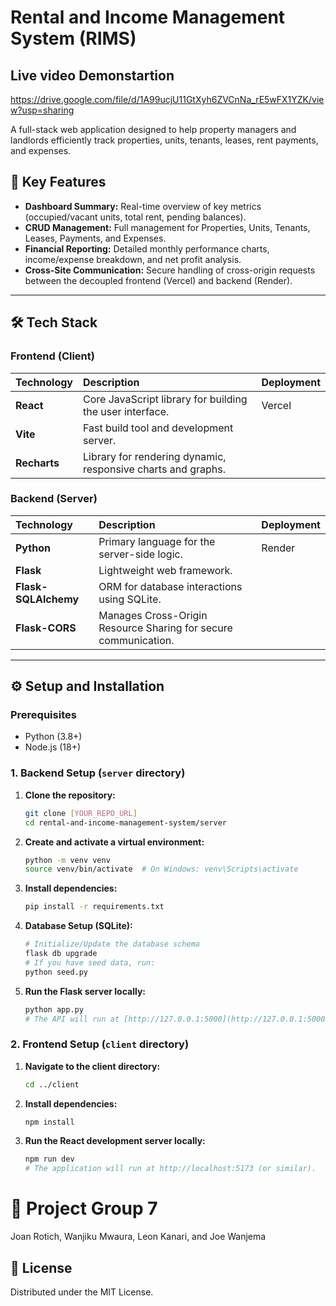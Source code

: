 # Rental and Income Management System (RIMS)

## Live video Demonstartion
https://drive.google.com/file/d/1A99ucjU11GtXyh6ZVCnNa_rE5wFX1YZK/view?usp=sharing

A full-stack web application designed to help property managers and landlords efficiently track properties, units, tenants, leases, rent payments, and expenses.

## 🚀 Key Features

* **Dashboard Summary:** Real-time overview of key metrics (occupied/vacant units, total rent, pending balances).
* **CRUD Management:** Full management for Properties, Units, Tenants, Leases, Payments, and Expenses.
* **Financial Reporting:** Detailed monthly performance charts, income/expense breakdown, and net profit analysis.
* **Cross-Site Communication:** Secure handling of cross-origin requests between the decoupled frontend (Vercel) and backend (Render).

---

## 🛠️ Tech Stack

### Frontend (Client)
| Technology | Description | Deployment |
| :--- | :--- | :--- |
| **React** | Core JavaScript library for building the user interface. | Vercel |
| **Vite** | Fast build tool and development server. | |
| **Recharts** | Library for rendering dynamic, responsive charts and graphs. | |

### Backend (Server)
| Technology | Description | Deployment |
| :--- | :--- | :--- |
| **Python** | Primary language for the server-side logic. | Render |
| **Flask** | Lightweight web framework. | |
| **Flask-SQLAlchemy** | ORM for database interactions using SQLite. | |
| **Flask-CORS** | Manages Cross-Origin Resource Sharing for secure communication. | |

---

## ⚙️ Setup and Installation

### Prerequisites

* Python (3.8+)
* Node.js (18+)

### 1. Backend Setup (`server` directory)

1.  **Clone the repository:**
    ```bash
    git clone [YOUR_REPO_URL]
    cd rental-and-income-management-system/server
    ```

2.  **Create and activate a virtual environment:**
    ```bash
    python -m venv venv
    source venv/bin/activate  # On Windows: venv\Scripts\activate
    ```

3.  **Install dependencies:**
    ```bash
    pip install -r requirements.txt
    ```

4.  **Database Setup (SQLite):**
    ```bash
    # Initialize/Update the database schema
    flask db upgrade
    # If you have seed data, run:
    python seed.py
    ```

5.  **Run the Flask server locally:**
    ```bash
    python app.py
    # The API will run at [http://127.0.0.1:5000](http://127.0.0.1:5000) by default.
    ```

### 2. Frontend Setup (`client` directory)

1.  **Navigate to the client directory:**
    ```bash
    cd ../client
    ```

2.  **Install dependencies:**
    ```bash
    npm install
    ```

3.  **Run the React development server locally:**
    ```bash
    npm run dev
    # The application will run at http://localhost:5173 (or similar).
    ```


# 👤 Project Group 7
Joan Rotich,
Wanjiku Mwaura,
Leon Kanari, and
Joe Wanjema

## 📜 License

Distributed under the MIT License.
